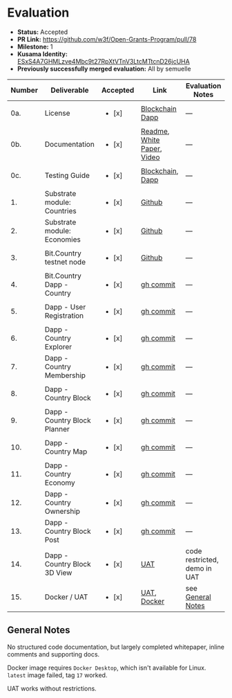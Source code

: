 # Evaluation

- **Status:** Accepted
- **PR Link:** https://github.com/w3f/Open-Grants-Program/pull/78
- **Milestone:** 1
- **Kusama Identity:** [ESxS4A7GHMLzve4Mbc9t27RpXtVTnV3LtcMTtcnD26jcUHA](https://polkascan.io/pre/kusama/account/ESxS4A7GHMLzve4Mbc9t27RpXtVTnV3LtcMTtcnD26jcUHA)
- **Previously successfully merged evaluation:** All by semuelle

| Number | Deliverable                  | Accepted               | Link                                                                                                                                                                                                                                                                               | Evaluation Notes                    |
| ------ | ---------------------------- | ---------------------- | ---------------------------------------------------------------------------------------------------------------------------------------------------------------------------------------------------------------------------------------------------------------------------------- | ----------------------------------- |
| 0a.    | License                      | <ul><li>[x] </li></ul> | [Blockchain](https://github.com/bit-country/Bit-Country-Blockchain/blob/0ea483dbcc69d3446382c136d06ae25dd94914e6/LICENSE) [Dapp](https://github.com/bit-country/Bit-Country-Dapp/blob/63b5f0df00619b0653eaed1091e0af72202ad1a0/LICENSE)                                            | —                                   |
| 0b.    | Documentation                | <ul><li>[x] </li></ul> | [Readme](https://github.com/bit-country/Bit-Country-Blockchain/blob/0ea483dbcc69d3446382c136d06ae25dd94914e6/README.md), [White Paper](https://docs.google.com/document/d/1HN4wo1OMxfnFEik_A7jW6Lflmqztuyvj7aCgEJ0dV0s/edit), [Video](https://www.youtube.com/watch?v=77IXpAEL0fE) | —                                   |
| 0c.    | Testing Guide                | <ul><li>[x] </li></ul> | [Blockchain](https://github.com/bit-country/Bit-Country-Blockchain/blob/0ea483dbcc69d3446382c136d06ae25dd94914e6/README.md#multi-node-local-testnet), [Dapp](https://github.com/bit-country/Bit-Country-Dapp/blob/63b5f0df00619b0653eaed1091e0af72202ad1a0/ci/README.md)           | —                                   |
| 1.     | Substrate module: Countries  | <ul><li>[x] </li></ul> | [Github](https://github.com/bit-country/Bit-Country-Blockchain/tree/0ea483dbcc69d3446382c136d06ae25dd94914e6/pallets/country)                                                                                                                                                      | —                                   |
| 2.     | Substrate module: Economies  | <ul><li>[x] </li></ul> | [Github](https://github.com/bit-country/Bit-Country-Blockchain/tree/0ea483dbcc69d3446382c136d06ae25dd94914e6/pallets)                                                                                                                                                              | —                                   |
| 3.     | Bit.Country testnet node     | <ul><li>[x] </li></ul> | [Github](https://github.com/bit-country/Bit-Country-Blockchain/tree/0ea483dbcc69d3446382c136d06ae25dd94914e6/node)                                                                                                                                                                 | —                                   |
| 4.     | Bit.Country Dapp - Country   | <ul><li>[x] </li></ul> | [gh commit](https://github.com/bit-country/Bit-Country-Dapp/commit/017d220546513d34aaa583eaf1a4bef6855ec0ef)                                                                                                                                                                       | —                                   |
| 5.     | Dapp - User Registration     | <ul><li>[x] </li></ul> | [gh commit](https://github.com/bit-country/Bit-Country-Dapp/commit/017d220546513d34aaa583eaf1a4bef6855ec0ef)                                                                                                                                                                       | —                                   |
| 6.     | Dapp - Country Explorer      | <ul><li>[x] </li></ul> | [gh commit](https://github.com/bit-country/Bit-Country-Dapp/commit/017d220546513d34aaa583eaf1a4bef6855ec0ef)                                                                                                                                                                       | —                                   |
| 7.     | Dapp - Country Membership    | <ul><li>[x] </li></ul> | [gh commit](https://github.com/bit-country/Bit-Country-Dapp/commit/017d220546513d34aaa583eaf1a4bef6855ec0ef)                                                                                                                                                                       | —                                   |
| 8.     | Dapp - Country Block         | <ul><li>[x] </li></ul> | [gh commit](https://github.com/bit-country/Bit-Country-Dapp/commit/017d220546513d34aaa583eaf1a4bef6855ec0ef)                                                                                                                                                                       | —                                   |
| 9.     | Dapp - Country Block Planner | <ul><li>[x] </li></ul> | [gh commit](https://github.com/bit-country/Bit-Country-Dapp/commit/017d220546513d34aaa583eaf1a4bef6855ec0ef)                                                                                                                                                                       | —                                   |
| 10.    | Dapp - Country Map           | <ul><li>[x] </li></ul> | [gh commit](https://github.com/bit-country/Bit-Country-Dapp/commit/017d220546513d34aaa583eaf1a4bef6855ec0ef)                                                                                                                                                                       | —                                   |
| 11.    | Dapp - Country Economy       | <ul><li>[x] </li></ul> | [gh commit](https://github.com/bit-country/Bit-Country-Dapp/commit/017d220546513d34aaa583eaf1a4bef6855ec0ef)                                                                                                                                                                       | —                                   |
| 12.    | Dapp - Country Ownership     | <ul><li>[x] </li></ul> | [gh commit](https://github.com/bit-country/Bit-Country-Dapp/commit/017d220546513d34aaa583eaf1a4bef6855ec0ef)                                                                                                                                                                       | —                                   |
| 13.    | Dapp - Country Block Post    | <ul><li>[x] </li></ul> | [gh commit](https://github.com/bit-country/Bit-Country-Dapp/commit/017d220546513d34aaa583eaf1a4bef6855ec0ef)                                                                                                                                                                       | —                                   |
| 14.    | Dapp - Country Block 3D View | <ul><li>[x] </li></ul> | [UAT](http://uat.bit.country/)                                                                                                                                                                                                                                                     | code restricted, demo in UAT        |
| 15.    | Docker / UAT                 | <ul><li>[x] </li></ul> | [UAT](http://uat.bit.country/), [Docker](https://github.com/bit-country/Bit-Country-Dapp/tree/63b5f0df00619b0653eaed1091e0af72202ad1a0#docker-image)                                                                                                                               | see [General Notes](#general-notes) |

## General Notes

No structured code documentation, but largely completed whitepaper, inline comments and supporting docs.

Docker image requires `Docker Desktop`, which isn't available for Linux. `latest` image failed, tag `17` worked.

UAT works without restrictions.
